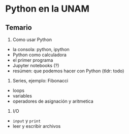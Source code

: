 # Python en la UNAM

## Temario

1. Como usar Python
  - la consola: python, ipython
  - Python como calculadora
  - el primer programa
  - Jupyter notebooks (?)
  - resúmen: que podemos hacer con Python (tldr: todo)
1. Series, ejemplo: Fibonacci
  - loops
  - variables
  - operadores de asignación y aritmetica
1. I/O
  - `input` y `print`
  - leer y escribir archivos
  
